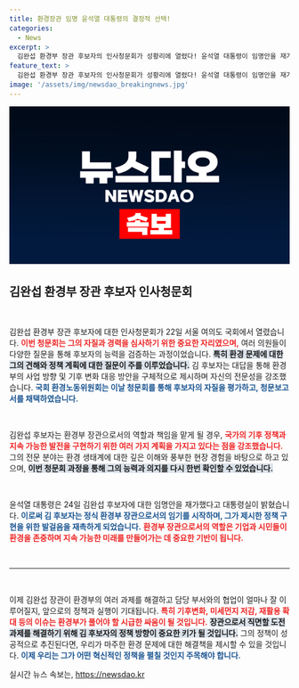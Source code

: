 ```yaml
---
title: 환경장관 임명 윤석열 대통령의 결정적 선택!
categories:
  - News
excerpt: >
  김완섭 환경부 장관 후보자의 인사청문회가 성황리에 열렸다! 윤석열 대통령이 임명안을 재가하며 차기 환경부 수장이 된 김 후보자의 향후 정책 방향에 주목하세요!
feature_text: >
  김완섭 환경부 장관 후보자의 인사청문회가 성황리에 열렸다! 윤석열 대통령이 임명안을 재가하며 차기 환경부 수장이 된 김 후보자의 향후 정책 방향에 주목하세요!
image: '/assets/img/newsdao_breakingnews.jpg'
---
```


<p><img src="/assets/img/newsdao_breakingnews.jpg" alt="ontimetimes 속보" /></p>

<h2 data-ke-size="size26">김완섭 환경부 장관 후보자 인사청문회</h2>

<p data-ke-size="size16">&nbsp;</p>

<p>김완섭 환경부 장관 후보자에 대한 인사청문회가 22일 서울 여의도 국회에서 열렸습니다. <b><span style="color: #ee2323;">이번 청문회는 그의 자질과 경력을 심사하기 위한 중요한 자리였으며,</span></b> 여러 의원들이 다양한 질문을 통해 후보자의 능력을 검증하는 과정이었습니다. <b><span style="background-color: #21538527;">특히 환경 문제에 대한 그의 견해와 정책 계획에 대한 질문이 주를 이루었습니다.</span></b> 김 후보자는 대답을 통해 환경부의 사업 방향 및 기후 변화 대응 방안을 구체적으로 제시하며 자신의 전문성을 강조했습니다. <b><span style="color: #1a5490;">국회 환경노동위원회는 이날 청문회를 통해 후보자의 자질을 평가하고, 청문보고서를 채택하였습니다.</span></b></p>

<p data-ke-size="size16">&nbsp;</p>

<p>김완섭 후보자는 환경부 장관으로서의 역할과 책임을 맡게 될 경우, <b><span style="color: #ee2323;">국가의 기후 정책과 지속 가능한 발전을 구현하기 위한 여러 가지 계획을 가지고 있다는 점을 강조했습니다.</span></b> 그의 전문 분야는 환경 생태계에 대한 깊은 이해와 풍부한 현장 경험을 바탕으로 하고 있으며, <b><span style="background-color: #21538527;">이번 청문회 과정을 통해 그의 능력과 의지를 다시 한번 확인할 수 있었습니다.</span></b></p>

<p data-ke-size="size16">&nbsp;</p>

<p>윤석열 대통령은 24일 김완섭 후보자에 대한 임명안을 재가했다고 대통령실이 밝혔습니다. <b><span style="color: #1a5490;">이로써 김 후보자는 정식 환경부 장관으로서의 임기를 시작하며, 그가 제시한 정책 구현을 위한 발걸음을 재촉하게 되었습니다.</span></b> <b><span style="color: #ee2323;">환경부 장관으로서의 역할은 기업과 시민들이 환경을 존중하며 지속 가능한 미래를 만들어가는 데 중요한 기반이 됩니다.</span></b> </p>

<p data-ke-size="size16">&nbsp;</p>

<hr/>

<p data-ke-size="size16">&nbsp;</p>

<p>이제 김완섭 장관이 환경부의 여러 과제를 해결하고 담당 부서와의 협업이 얼마나 잘 이루어질지, 앞으로의 정책과 실행이 기대됩니다. <b><span style="color: #ee2323;">특히 기후변화, 미세먼지 저감, 재활용 확대 등의 이슈는 환경부가 풀어야 할 시급한 싸움이 될 것입니다.</span></b> <b><span style="background-color: #21538527;">장관으로서 직면할 도전 과제를 해결하기 위해 김 후보자의 정책 방향이 중요한 키가 될 것입니다.</span></b> 그의 정책이 성공적으로 추진된다면, 우리가 마주한 환경 문제에 대한 해결책을 제시할 수 있을 것입니다. <b><span style="color: #1a5490;">이제 우리는 그가 어떤 혁신적인 정책을 펼칠 것인지 주목해야 합니다.</span></b></p>
실시간 뉴스 속보는, <a href="https://newsdao.kr" rel="dofollow">https://newsdao.kr</a>


